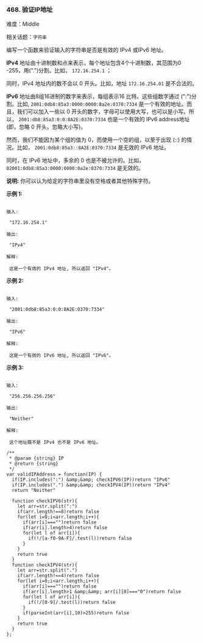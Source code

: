 ### 468. 验证IP地址

难度：Middle

相关话题：`字符串`

编写一个函数来验证输入的字符串是否是有效的 IPv4 或IPv6 地址。



**IPv4** 地址由十进制数和点来表示，每个地址包含4个十进制数，其范围为0 -255，用(".")分割。比如， `172.16.254.1` ；



同时，IPv4 地址内的数不会以 0 开头。比如，地址 `172.16.254.01`  是不合法的。



**IPv6** 地址由8组16进制的数字来表示，每组表示16 比特。这些组数字通过 (":")分割。比如, `2001:0db8:85a3:0000:0000:8a2e:0370:7334`  是一个有效的地址。而且，我们可以加入一些以 0 开头的数字，字母可以使用大写，也可以是小写。所以， `2001:db8:85a3:0:0:8A2E:0370:7334`  也是一个有效的 IPv6 address地址 (即，忽略 0 开头，忽略大小写)。



然而，我们不能因为某个组的值为 0，而使用一个空的组，以至于出现 (::) 的情况。比如， `2001:0db8:85a3::8A2E:0370:7334`  是无效的 IPv6 地址。



同时，在 IPv6 地址中，多余的 0 也是不被允许的。比如， `02001:0db8:85a3:0000:0000:8a2e:0370:7334`  是无效的。



**说明:** 你可以认为给定的字符串里没有空格或者其他特殊字符。



**示例 1:** 





```

输入:

 "172.16.254.1"

输出:

 "IPv4"

解释:

 这是一个有效的 IPv4 地址, 所以返回 "IPv4"。

```


**示例 2:** 





```

输入:

 "2001:0db8:85a3:0:0:8A2E:0370:7334"

输出:

 "IPv6"

解释:

 这是一个有效的 IPv6 地址, 所以返回 "IPv6"。

```


**示例 3:** 





```

输入:

 "256.256.256.256"

输出:

 "Neither"

解释:

 这个地址既不是 IPv4 也不是 IPv6 地址。

```



```
/**
 * @param {string} IP
 * @return {string}
 */
var validIPAddress = function(IP) {
  if(IP.includes(":") &amp;&amp; checkIPV6(IP))return "IPv6"
  if(IP.includes(".") &amp;&amp; checkIPV4(IP))return "IPv4"
  return "Neither"
  
  function checkIPV6(str){
    let arr=str.split(":")
    if(arr.length!==8)return false
    for(let i=0;i<arr.length;i++){
      if(arr[i]==="")return false
      if(arr[i].length>4)return false
      for(let l of arr[i]){
        if(!/[a-f0-9A-F]/.test(l))return false
      }
    }
    return true
  }
  function checkIPV4(str){
    let arr=str.split(".")
    if(arr.length!==4)return false
    for(let i=0;i<arr.length;i++){
      if(arr[i]==="")return false
      if(arr[i].length>1 &amp;&amp; arr[i][0]==="0")return false
      for(let l of arr[i]){
        if(!/[0-9]/.test(l))return false
      }
      if(parseInt(arr[i],10)>255)return false
    }
    return true
  }
};



```

